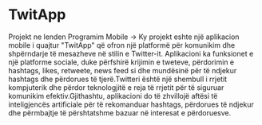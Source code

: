 # TwitApp
Projekt ne lenden Programim Mobile  -> 
Ky projekt eshte një aplikacion mobile i quajtur "TwitApp" që ofron një 
platformë për komunikim dhe shpërndarje të mesazheve në stilin e Twitter-it. 
Aplikacioni ka funksionet e një platforme sociale, duke përfshirë krijimin 
e tweteve, përdorimin e hashtags, likes, retweete,  news feed
si dhe mundësinë për të ndjekur hashtags dhe përdorues të tjerë.Twitteri është 
një shembull i rrjetit kompjuterik dhe përdor teknologjitë e reja të rrjetit për 
të siguruar komunikim efektiv.Gjithashtu, aplikacioni do të zhvillojë aftësi të 
inteligjencës artificiale për të rekomanduar hashtags, përdorues të ndjekur dhe 
përmbajtje të përshtatshme bazuar në interesat e përdoruesve.
